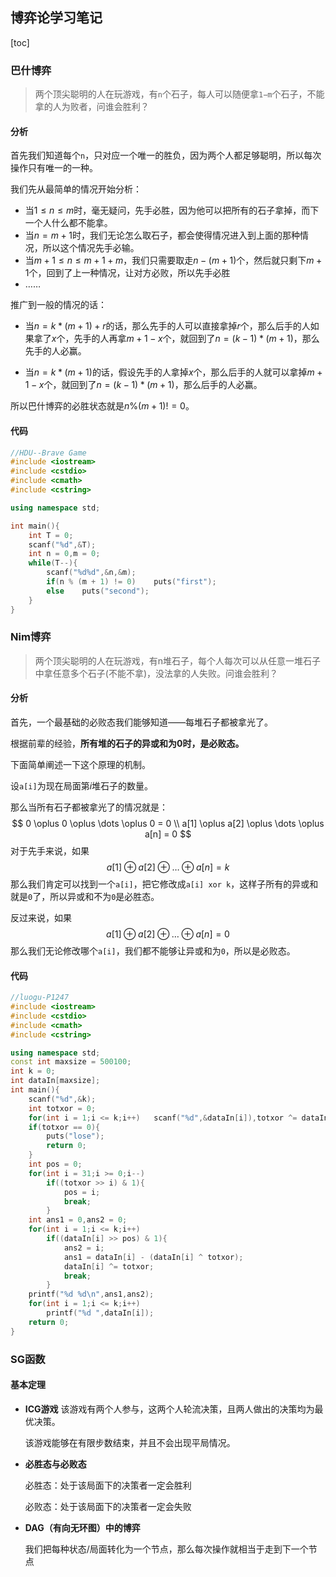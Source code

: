 ## 博弈论学习笔记

[toc]

### 巴什博弈

> 两个顶尖聪明的人在玩游戏，有`n`个石子，每人可以随便拿`1−m`个石子，不能拿的人为败者，问谁会胜利？

#### 分析

首先我们知道每个`n`，只对应一个唯一的胜负，因为两个人都足够聪明，所以每次操作只有唯一的一种。

我们先从最简单的情况开始分析：

- 当$1 \leq n \leq m$时，毫无疑问，先手必胜，因为他可以把所有的石子拿掉，而下一个人什么都不能拿。
- 当$n = m + 1$时，我们无论怎么取石子，都会使得情况进入到上面的那种情况，所以这个情况先手必输。
- 当$m + 1 \leq n \leq m + 1 + m$，我们只需要取走$n - (m + 1)$个，然后就只剩下$m + 1$个，回到了上一种情况，让对方必败，所以先手必胜
- ……

推广到一般的情况的话：

- 当$n = k * (m + 1) + r$的话，那么先手的人可以直接拿掉$r$个，那么后手的人如果拿了$x$个，先手的人再拿$m + 1 - x$个，就回到了$n = (k - 1) * (m + 1)$，那么先手的人必赢。

- 当$n = k * (m + 1)$的话，假设先手的人拿掉$x$个，那么后手的人就可以拿掉$m + 1 - x$个，就回到了$n = (k - 1) * (m + 1)$，那么后手的人必赢。

所以巴什博弈的必胜状态就是$n \% (m + 1) != 0$。

#### 代码

```C++
//HDU--Brave Game
#include <iostream>
#include <cstdio>
#include <cmath>
#include <cstring>

using namespace std;

int main(){
	int T = 0;
	scanf("%d",&T);
	int n = 0,m = 0;
	while(T--){
		scanf("%d%d",&n,&m);
		if(n % (m + 1) != 0)	puts("first");
		else	puts("second");
	}
}
```

### Nim博弈

> 两个顶尖聪明的人在玩游戏，有n堆石子，每个人每次可以从任意一堆石子中拿任意多个石子(不能不拿)，没法拿的人失败。问谁会胜利？

#### 分析

首先，一个最基础的必败态我们能够知道——每堆石子都被拿光了。

根据前辈的经验，**所有堆的石子的异或和为0时，是必败态。**

下面简单阐述一下这个原理的机制。

设`a[i]`为现在局面第$i$堆石子的数量。

那么当所有石子都被拿光了的情况就是：
$$
0 \oplus 0 \oplus \dots \oplus 0 = 0 \\
a[1] \oplus a[2] \oplus \dots \oplus a[n] = 0
$$
对于先手来说，如果
$$
a[1] \oplus a[2] \oplus \dots \oplus a[n] = k
$$
那么我们肯定可以找到一个`a[i]`，把它修改成`a[i] xor k`，这样子所有的异或和就是`0`了，所以异或和不为`0`是必胜态。

反过来说，如果
$$
a[1] \oplus a[2] \oplus \dots \oplus a[n] = 0
$$
那么我们无论修改哪个`a[i]`，我们都不能够让异或和为`0`，所以是必败态。

#### 代码

```C++
//luogu-P1247
#include <iostream>
#include <cstdio>
#include <cmath>
#include <cstring>

using namespace std;
const int maxsize = 500100;
int k = 0;
int dataIn[maxsize];
int main(){
	scanf("%d",&k);
	int totxor = 0;
	for(int i = 1;i <= k;i++)	scanf("%d",&dataIn[i]),totxor ^= dataIn[i];
	if(totxor == 0){
		puts("lose");
		return 0;
	}
	int pos = 0;
	for(int i = 31;i >= 0;i--)
		if((totxor >> i) & 1){
			pos = i;
			break;
		}
	int ans1 = 0,ans2 = 0;
	for(int i = 1;i <= k;i++)
		if((dataIn[i] >> pos) & 1){
			ans2 = i;
			ans1 = dataIn[i] - (dataIn[i] ^ totxor);
			dataIn[i] ^= totxor;
			break;
		}
	printf("%d %d\n",ans1,ans2);
	for(int i = 1;i <= k;i++)
		printf("%d ",dataIn[i]);
	return 0;
}
```

### SG函数

#### 基本定理

- **ICG游戏**
  该游戏有两个人参与，这两个人轮流决策，且两人做出的决策均为最优决策。
  
  该游戏能够在有限步数结束，并且不会出现平局情况。
  
- **必胜态与必败态**

  必胜态：处于该局面下的决策者一定会胜利

  必败态：处于该局面下的决策者一定会失败

- **DAG（有向无环图）中的博弈**

  我们把每种状态/局面转化为一个节点，那么每次操作就相当于走到下一个节点